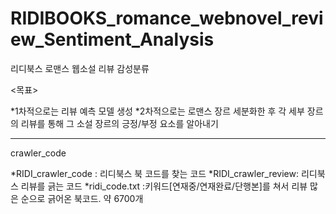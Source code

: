 # RIDIBOOKS_romance_webnovel_review_Sentiment_Analysis
리디북스 로맨스 웹소설 리뷰 감성분류

<목표>

*1차적으로는 리뷰 예측 모델 생성
*2차적으로는 로맨스 장르 세분화한 후 각 세부 장르의 리뷰를 통해 그 소설 장르의 긍정/부정 요소를 알아내기 

-----------------------------------------------------------------------------------------------------------
crawler_code

*RIDI_crawler_code : 리디북스 북 코드를 찾는 코드
*RIDI_crawler_review: 리디북스 리뷰를 긁는 코드
*ridi_code.txt :키워드[연재중/연재완료/단행본]를 쳐서 리뷰 많은 순으로 긁어온 북코드. 약 6700개
